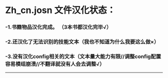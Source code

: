 # Zh_cn.josn 文件汉化状态：
### -1.书籍物品汉化完成。 （3本书都汉化完毕√）
### -2.还汉化了无法识别的技能文本（我也不知道为什么我要这么做×）
### -3.没有汉化config相关的文本（文本量大能力有限//调整config配置容易模组崩溃//不翻译就没有人会去调整√）
------
